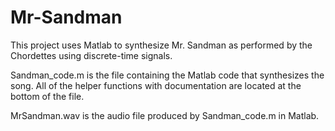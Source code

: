 # Mr-Sandman

This project uses Matlab to synthesize Mr. Sandman as performed by the Chordettes using discrete-time signals.

Sandman_code.m is the file containing the Matlab code that synthesizes the song. All of the helper functions with documentation are located at the bottom of the file.

MrSandman.wav is the audio file produced by Sandman_code.m in Matlab.
